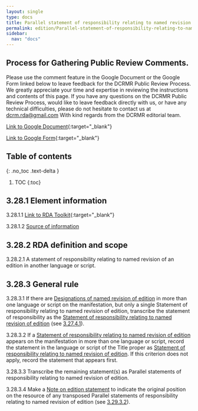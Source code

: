 ```yaml
---
layout: single
type: docs
title: Parallel statement of responsibility relating to named revision of edition 
permalink: edition/Parallel-statement-of-responsibility-relating-to-named-revision-of-edition/
sidebar:
  nav: "docs"
---
```


## Process for Gathering Public Review Comments.
Please use the comment feature in the Google Document or the Google Form linked below to leave feedback for the DCRMR Public Review Process.  We greatly appreciate your time and expertise in reviewing the instructions and contents of this page.  If you have any questions on the DCRMR Public Review Process, would like to leave feedback directly with us, or have any technical difficulties, please do not hesitate to contact us at dcrm.rda@gmail.com  With kind regards from the DCRMR editorial team.

[Link to Google Document](https://docs.google.com/document/d/18YVnGaGmxTXcTkSjI3hstBvBj-Sz7VQH4fH0QNFWCrc/edit){:target="_blank"}

[Link to Google Form](https://docs.google.com/forms/d/e/1FAIpQLSdNtJkbY1mngdTcvCoB7zZcpaIuuKHvlbyiidP-QunDy14VcQ/viewform){:target="_blank"}

## Table of contents
{: .no_toc .text-delta }

1. TOC
{:toc}

## 3.28.1 Element information

<a name="3.28.1.1">3.28.1.1</a> [Link to RDA Toolkit](https://beta.rdatoolkit.org/Content/Index?externalId=en-US_ala-967af630-96e5-379f-8c69-edb0b64906f5){:target="_blank"}

<a name="3.28.1.2">3.28.1.2</a> [Source of information](/DCRMR/edition/)

## 3.28.2 RDA definition and scope

<a name="3.28.2.1">3.28.2.1</a> A statement of responsibility relating to named revision of an edition in another language or script.

## 3.28.3 General rule

<a name="3.28.3.1">3.28.3.1</a> If there are [Designations of named revision of edition](/DCRMR/edition/Designation-of-named-revision-of-edition/) in more than one language or script on the manifestation, but only a single Statement of responsibility relating to named revision of edition, transcribe the statement of responsibility as the [Statement of responsibility relating to named revision of edition](/DCRMR/edition/Statement-of-responsibility-relating-to-named-revision-of-edition/) (see [3.27.4.1](/DCRMR/edition/Statement-of-responsibility-relating-to-named-revision-of-edition/#3.27.4.1)).

<a name="3.28.3.2">3.28.3.2</a> If a [Statement of responsibility relating to named revision of edition](/DCRMR/edition/Statement-of-responsibility-relating-to-named-revision-of-edition/) appears on the manifestation in more than one language or script, record the statement in the language or script of the Title proper as [Statement of responsibility relating to named revision of edition](/DCRMR/edition/Statement-of-responsibility-relating-to-named-revision-of-edition/). If this criterion does not apply, record the statement that appears first. 

<a name="3.28.3.3">3.28.3.3</a> Transcribe the remaining statement(s) as Parallel statements of responsibility relating to named revision of edition.

<a name="3.28.3.4">3.28.3.4</a> Make a [Note on edition statement](/DCRMR/edition/Note-on-edition-statement/) to indicate the original position on the resource of any transposed Parallel statements of responsibility relating to named revision of edition (see [3.29.3.2](/DCRMR/edition/Note-on-edition-statement/#3.29.3.2)).
